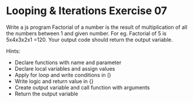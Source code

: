 # Looping & Iterations Exercise 07

Write a js program Factorial of a number is the result of multiplication of all the numbers between 1 and given number.
 For eg. Factorial of 5 is 5x4x3x2x1 =120. Your output code should return the output variable.

Hints:

- Declare functions with name and parameter
- Declare local variables and assign values
- Apply for loop and write conditions in ()
- Write logic and return value in {}
- Create output variable and call function with arguments
- Return the output variable

